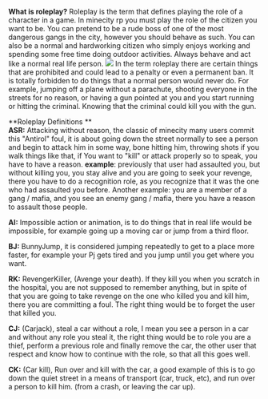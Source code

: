 **What is roleplay?**
Roleplay is the term that defines playing the role of a character in a game.
In minecity rp you must play the role of the citizen you want to be.
You can pretend to be a rude boss of one of the most dangerous gangs in the city, however you should behave as such.
You can also be a normal and hardworking citizen who simply enjoys working and spending some free time doing outdoor activities.
Always behave and act like a normal real life person.
![](https://i.ytimg.com/vi/5m7eTtKCXBA/maxresdefault.jpg)
In the term roleplay there are certain things that are prohibited and could lead to a penalty or even a permanent ban.
It is totally forbidden to do things that a normal person would never do.
For example, jumping off a plane without a parachute, shooting everyone in the streets for no reason, or having a gun pointed at you and you start running or hitting the criminal. Knowing that the criminal could kill you with the gun.

**Roleplay Definitions   **                                                                                             
**ASR:** Attacking without reason, the classic of minecity many users commit this "Antirol" foul, it is about going down the street normally to see a person and begin to attack him in some way, bone hitting him, throwing shots if you walk things like that, if You want to "kill" or attack properly so to speak, you have to have a reason.
**example**: previously that user had assaulted you, but without killing you, you stay alive and you are going to seek your revenge, there you have to do a recognition role, as you recognize that it was the one who had assaulted you before.
Another example: you are a member of a gang / mafia, and you see an enemy gang / mafia, there you have a reason to assault those people.   
                                                                                         
**AI:** Impossible action or animation, is to do things that in real life would be impossible, for example going up a moving car or jump from a third floor.

**BJ:** BunnyJump, it is considered jumping repeatedly to get to a place more faster, for example your Pj gets tired and you jump until you get where you want.

**RK:** RevengerKiller, (Avenge your death).
If they kill you when you scratch in the hospital, you are not supposed to remember anything, but in spite of that you are going to take revenge on the one who killed you and kill him, there you are committing a foul.
The right thing would be to forget the user that killed you.

**CJ:** (Carjack), steal a car without a role, I mean you see a person in a car and without any role you steal it, the right thing would be to role you are a thief, perform a previous role and finally remove the car, the other user that respect and know how to continue with the role, so that all this goes well.

**CK:** (Car kill), Run over and kill with the car, a good example of this is to go down the quiet street in a means of transport (car, truck, etc), and run over a person to kill him. (from a crash, or leaving the car up).